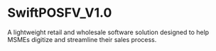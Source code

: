 # SwiftPOSFV_V1.0
A lightweight retail and wholesale software solution designed to help MSMEs digitize and streamline their sales process.
